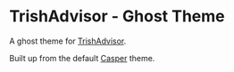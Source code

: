# TrishAdvisor - Ghost Theme

A ghost theme for [TrishAdvisor](http://trishadvisor.com/).

Built up from the default [Casper](https://github.com/TryGhost/Casper/) theme.